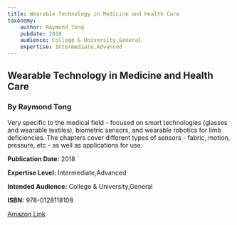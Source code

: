 ```yaml
---
title: Wearable Technology in Medicine and Health Care
taxonomy:
	author: Raymond Tong
	pubdate: 2018
	audience: College & University,General
	expertise: Intermediate,Advanced
---
```

## Wearable Technology in Medicine and Health Care
### By Raymond Tong
Very specific to the medical field - focused on smart technologies (glasses and wearable textiles), biometric sensors, and wearable robotics for limb deficiencies. The chapters cover different types of sensors - fabric, motion, pressure, etc - as well as applications for use.

**Publication Date:** 2018

**Expertise Level:** Intermediate,Advanced

**Intended Audience:** College & University,General

**ISBN:** 978-0128118108

[Amazon Link](https://www.amazon.com/Wearable-Technology-Medicine-Health-Care/dp/0128118105/ref=sr_1_1?ie=UTF8&qid=1543368171&sr=8-1&keywords=wearable+technology+in+medicine+and+health+care)